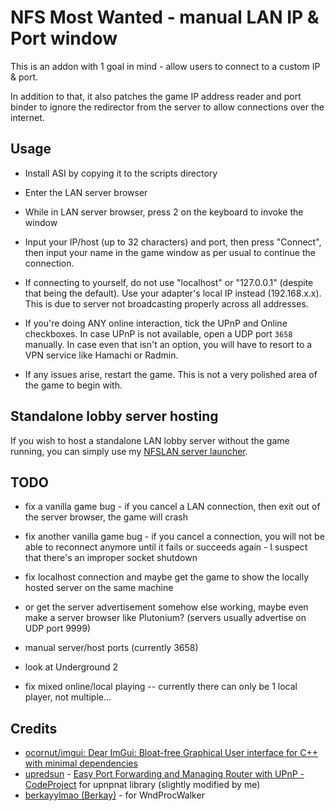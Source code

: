 # NFS Most Wanted - manual LAN IP & Port window

This is an addon with 1 goal in mind - allow users to connect to a custom IP & port.

In addition to that, it also patches the game IP address reader and port binder to ignore the redirector from the server to allow connections over the internet.

## Usage

- Install ASI by copying it to the scripts directory

- Enter the LAN server browser

- While in LAN server browser, press 2 on the keyboard to invoke the window

- Input your IP/host (up to 32 characters) and port, then press "Connect", then input your name in the game window as per usual to continue the connection.

- If connecting to yourself, do not use "localhost" or "127.0.0.1" (despite that being the default). Use your adapter's local IP instead (192.168.x.x). This is due to server not broadcasting properly across all addresses.

- If you're doing ANY online interaction, tick the UPnP and Online checkboxes. In case UPnP is not available, open a UDP port `3658` manually. In case even that isn't an option, you will have to resort to a VPN service like Hamachi or Radmin.

- If any issues arise, restart the game. This is not a very polished area of the game to begin with.

## Standalone lobby server hosting

If you wish to host a standalone LAN lobby server without the game running, you can simply use my [NFSLAN server launcher](https://github.com/xan1242/NFSLAN).

## TODO

- fix a vanilla game bug - if you cancel a LAN connection, then exit out of the server browser, the game will crash

- fix another vanilla game bug - if you cancel a connection, you will not be able to reconnect anymore until it fails or succeeds again - I suspect that there's an improper socket shutdown

- fix localhost connection and maybe get the game to show the locally hosted server on the same machine

- or get the server advertisement somehow else working, maybe even make a server browser like Plutonium? (servers usually advertise on UDP port 9999)

- manual server/host ports (currently 3658)

- look at Underground 2

- fix mixed online/local playing -- currently there can only be 1 local player, not multiple...

## Credits

- [ocornut/imgui: Dear ImGui: Bloat-free Graphical User interface for C++ with minimal dependencies](https://github.com/ocornut/imgui)
- [upredsun](https://www.codeproject.com/script/Membership/View.aspx?mid=3009516) - [Easy Port Forwarding and Managing Router with UPnP - CodeProject](https://www.codeproject.com/Articles/27237/Easy-Port-Forwarding-and-Managing-Router-with-UPnP) for upnpnat library (slightly modified by me)
- [berkayylmao (Berkay)](https://github.com/berkayylmao) - for WndProcWalker
